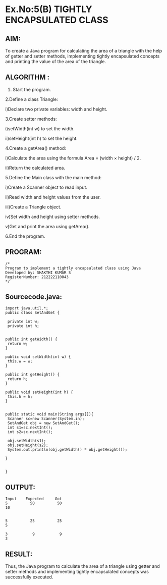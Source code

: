 # Ex.No:5(B) TIGHTLY ENCAPSULATED CLASS

## AIM:
To create a Java program for calculating the area of a triangle with the help of getter and setter methods, implementing tightly encapsulated concepts and printing the value of the area of the triangle.

## ALGORITHM :
1.	Start the program.

2.Define a class Triangle:

i)Declare two private variables: width and height.

3.Create setter methods:

i)setWidth(int w) to set the width.

ii)setHeight(int h) to set the height.

4.Create a getArea() method:

i)Calculate the area using the formula Area = (width × height) / 2.

ii)Return the calculated area.

5.Define the Main class with the main method:

i)Create a Scanner object to read input.

ii)Read width and height values from the user.

iii)Create a Triangle object.

iv)Set width and height using setter methods.

v)Get and print the area using getArea().

6.End the program.


## PROGRAM:
 ```
/*
Program to implement a tightly encapsulated class using Java
Developed by: SHAKTHI KUMAR S
RegisterNumber: 212222110043 
*/
```

## Sourcecode.java:
```
import java.util.*;
public class SetAndGet {
 
 private int w;
 private int h;


public int getWidth() {
 return w;
}

public void setWidth(int w) {
 this.w = w;
}

public int getHeight() {
 return h;
}

public void setHeight(int h) {
 this.h = h;
}


public static void main(String args[]){
 Scanner sc=new Scanner(System.in);
 SetAndGet obj = new SetAndGet();
 int s1=sc.nextInt();
 int s2=sc.nextInt();
 
 obj.setWidth(s1);
 obj.setHeight(s2);
 System.out.println(obj.getWidth() * obj.getHeight());

}


}
```

## OUTPUT:

```
Input    Expected     Got
5          50          50
10

	
5          25          25
5

3           9           9
3
```
## RESULT:
Thus, the Java program to calculate the area of a triangle using getter and setter methods and implementing tightly encapsulated concepts was successfully executed.




